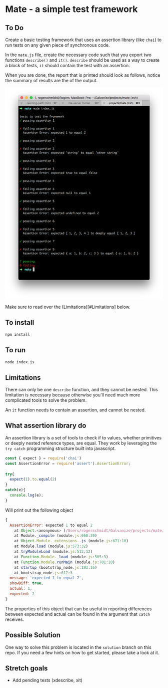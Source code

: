 # Mate - a simple test framework

## To Do

Create a basic testing framework that uses an assertion library (like `chai`) to run tests on any given piece of synchronous code.

In the `mate.js` file, create the necessary code such that you export two functions `describe()` and `it()`. `describe` should be used as a way to create a block of tests, `it` should contain the test with an assertion.

When you are done, the report that is printed should look as follows, notice the summary of results are the of the output.

![](./completed.png)

Make sure to read over the (Limitations)[#Limitations] below.

## To install

```
npm install
```

## To run

```
node index.js
```

## Limitations
There can only be one `describe` function, and they cannot be nested. This limitation is necessary because otherwise you'll need much more complicated tools to solve the problem.

An `it` function needs to contain an assertion, and cannot be nested.

## What assertion library do

An assertion library is a set of tools to check if to values, whether primitives or deeply nested reference types, are equal. They work by leveraging the `try catch` programming structure built into javascript.

```javascript
const { expect } = require('chai')
const AssertionError = require('assert').AssertionError;

try{
  expect(1).to.equal(2)
}
catch(e){
  console.log(e);
}
```

Will print out the following object

```javascript
{
  AssertionError: expected 1 to equal 2
    at Object.<anonymous> (/Users/rogerschmidt/Galvanize/projects/mate/index.js:4:16)
    at Module._compile (module.js:660:30)
    at Object.Module._extensions..js (module.js:671:10)
    at Module.load (module.js:573:32)
    at tryModuleLoad (module.js:513:12)
    at Function.Module._load (module.js:505:3)
    at Function.Module.runMain (module.js:701:10)
    at startup (bootstrap_node.js:193:16)
    at bootstrap_node.js:617:3
  message: 'expected 1 to equal 2',
  showDiff: true,
  actual: 1,
  expected: 2
}
```

The properties of this object that can be useful in reporting differences between expected and actual can be found in the argument that `catch` receives.

## Possible Solution

One way to solve this problem is located in the `solution` branch on this repo. If you need a few hints on how to get started, please take a look at it.

## Stretch goals
* Add pending tests (xdescribe, xit)
